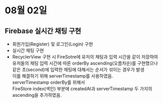 # 08월 02일

## Firebase 실시간 채팅 구현
- 회원가입(Register) 및 로그인(Login) 구현
- 실시간 채팅 구현
 - RecyclerView 구현 시 FireSotre에 유저의 채팅과 입력 시간을 같이 저장하여  
유저들의 채팅 입력 시간에 따른 orderBy ascending(오름차순)를 구현했으나  
같은 초(second)에 입력한 채팅에 대해서는 순서가 섞이는 경우가 발생  
이를 해결하기 위해 serverTimestamp를 사용하였음.  
serverTimestamp orderBy를 위해서  
FireStore index(색인) 부분에 createdAt과 serverTimestamp 두 가지의 ascending을 추가하였음.
